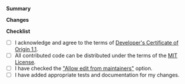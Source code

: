 **Summary**
<!-- A short summary of what this pull request's intentions are.  -->
<!-- If this pull request resolves an issue, add "Fixes #<id>" at the end of your summary. -->

**Changes**
<!-- A list of changes this pull request makes  -->

**Checklist**
 - [ ] I acknowledge and agree to the terms of [Developer's Certificate of Origin 1.1](https://developercertificate.org/).
 - [ ] All contributed code can be distributed under the terms of the [MIT License](https://github.com/ChameleonFramework/Chameleon/blob/main/LICENSE).
 - [ ] I have checked the ["Allow edit from maintainers"](https://help.github.com/articles/allowing-changes-to-a-pull-request-branch-created-from-a-fork/) option.
 - [ ] I have added appropriate tests and documentation for my changes. <!-- Not required if the change is small or cannot be easily tested. -->

<!-- If your change is breaks the current API, uncomment the following: -->
<!-- **This pull request contains breaking changes.** -->